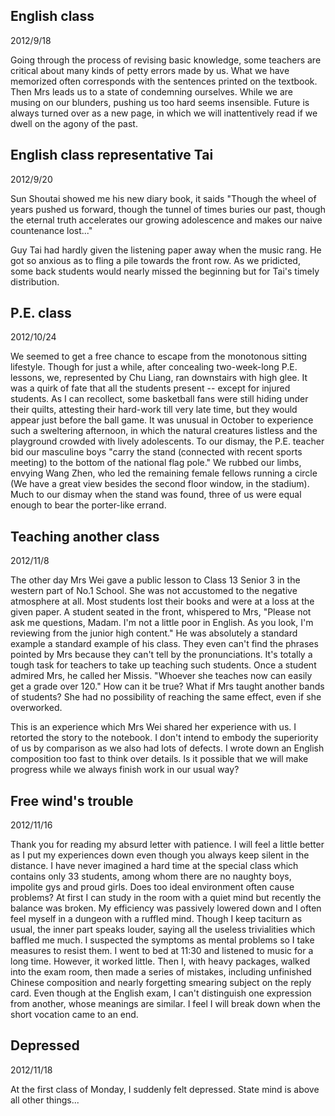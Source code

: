 ## English class
2012/9/18

Going through the process of revising basic knowledge,
some teachers are critical about many kinds of petty errors made by us.
What we have memorized often corresponds with the sentences printed on
the textbook. Then Mrs leads us to a state of condemning ourselves.
While we are musing on our blunders, pushing us too hard seems insensible. Future is always turned over as a new page, in which
we will inattentively read if we dwell on the agony of the past.

## English class representative Tai
2012/9/20

Sun Shoutai showed me his new diary book, it saids "Though
the wheel of years pushed us forward, though the tunnel of times buries our past, though the eternal truth accelerates our growing adolescence and makes our naive countenance lost..."

Guy Tai had hardly given the listening paper away when the music rang.
He got so anxious as to fling a pile towards the front row. As we
pridicted, some back students would nearly missed the beginning but
for Tai's timely distribution.

## P.E. class
2012/10/24

We seemed to get a free chance to escape from the monotonous sitting lifestyle. Though for just a while, after concealing two-week-long
P.E. lessons, we, represented by Chu Liang, ran downstairs with high glee. It was a quirk of fate that all the students present -- except
for injured students. As I can recollect, some basketball fans were still hiding under their quilts, attesting their hard-work
till very late time, but they would appear just before the ball game.
It was unusual in October to experience such a sweltering afternoon, in
which the natural creatures listless and the playground crowded with lively adolescents. To our dismay, the P.E. teacher bid our masculine boys "carry the stand (connected with recent sports meeting) to the bottom of the national flag pole." We rubbed our limbs, envying Wang Zhen, who led the remaining female fellows running a circle (We have a great view besides the second floor window, in the stadium). Much to
our dismay when the stand was found, three of us were equal enough to bear the porter-like errand.

## Teaching another class
2012/11/8

The other day Mrs Wei gave a public lesson to Class 13 Senior 3 in the western part of No.1 School. She was not accustomed to the negative
atmosphere at all. Most students lost their books and were at a loss
at the given paper. A student seated in the front, whispered to Mrs,
"Please not ask me questions, Madam. I'm not a little poor in English.
As you look, I'm reviewing from the junior high content." He was
absolutely a standard example a standard example of his class. They even
can't find the phrases pointed by Mrs because they can't tell by
the pronunciations. It's totally a tough task for teachers to take up
teaching such students. Once a student admired Mrs, he called her
Missis. "Whoever she teaches now can easily get a grade over 120."
How can it be true? What if Mrs taught another bands of students?
She had no possibility of reaching the same effect, even if she
overworked.

This is an experience which Mrs Wei shared her experience with us.
I retorted the story to the notebook. I don't intend to embody the
superiority of us by comparison as we also had lots of defects.
I wrote down an English composition too fast to think over details.
Is it possible that we will make progress while we always finish work in our usual way?

## Free wind's trouble
2012/11/16

Thank you for reading my absurd letter with patience. I will
feel a little better as I put my experiences down even though
you always keep silent in the distance. I have never imagined
a hard time at the special class which contains only 33 students,
among whom there are no naughty boys, impolite gys and proud
girls. Does too ideal environment often cause problems?
At first I can study in the room with a quiet mind but recently
the balance was broken. My efficiency was passively
lowered down and I often feel myself in a dungeon with a
ruffled mind. Though I keep taciturn as usual, the inner part
speaks louder, saying all the useless trivialities which
baffled me much.
I suspected the symptoms as mental problems so I take
measures to resist them. I went to bed at 11:30 and listened
to music for a long time. However, it worked little. Then I,
with heavy packages, walked into the exam room, then made a
series of mistakes, including unfinished Chinese composition and nearly forgetting smearing subject on the reply card. Even though at the English exam, I can't
distinguish one expression from another, whose meanings are similar.
I feel I will break down when the short vocation came to an end.

## Depressed
2012/11/18

At the first class of Monday, I suddenly felt depressed.
State mind is above all other things...